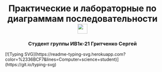 <h1 align="center">Практические и лабораторные по диаграммам последовательности
<img src="https://github.com/blackcater/blackcater/raw/main/images/Hi.gif" height="32"/></h1>
<h3 align="center">Студент группы ИВ1к-21 Гритченко Сергей</h3>
[![Typing SVG](https://readme-typing-svg.herokuapp.com?color=%2336BCF7&lines=Computer+science+student)](https://git.io/typing-svg)
